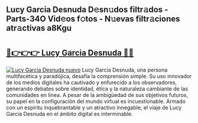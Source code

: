 ## Lucy Garcia Desnuda D𝚎sn𝚞dos filtr𝚊dos - Parts-34O Vid𝚎os f𝚘tos - N𝚞evas filtr𝚊ciones atr𝚊ctivas a8Kgu

# <h2><a href="http://mb5pdsd.tromn.icu/?c=Lucy+Garcia+Desnuda">🔗👉👉👉 Lucy Garcia Desnuda 🔗🔗</a></h2>

[![Lucy Garcia Desnuda nuevo](https://i.imgur.com/pEAQMta.gif)](http://mb5pdsd.tromn.icu/?c=Lucy+Garcia+Desnuda)
Lucy Garcia Desnuda, una persona multifacética y paradójica, desafía la comprensión simple. Su uso innovador de los medios digitales ha cautivado y enfurecido a los observadores, generando debates sobre identidad, ética y la naturaleza cambiante de las comunidades en línea. A pesar de la ambigüedad de sus objetivos futuros, su papel en la configuración del mundo virtual es incuestionable. Armado con un espíritu inquebrantable y un atractivo innegable, el viaje de Lucy Garcia Desnuda en el ámbito digital es interminable.
